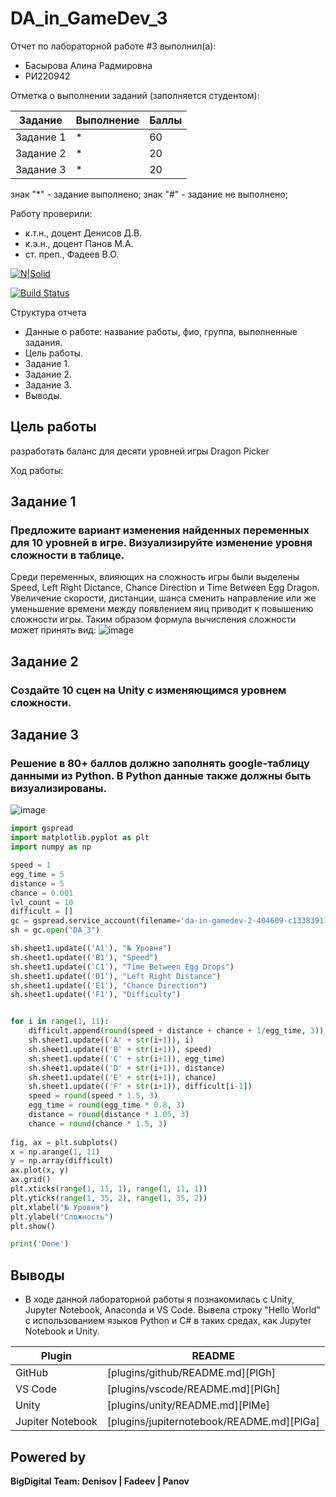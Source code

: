 # DA_in_GameDev_3

Отчет по лабораторной работе #3 выполнил(а):
- Басырова Алина Радмировна
- РИ220942
  
Отметка о выполнении заданий (заполняется студентом):

| Задание | Выполнение | Баллы |
| ------ | ------ | ------ |
| Задание 1 | * | 60 |
| Задание 2 | * | 20 |
| Задание 3 | * | 20 |

знак "*" - задание выполнено; знак "#" - задание не выполнено;

Работу проверили:
- к.т.н., доцент Денисов Д.В.
- к.э.н., доцент Панов М.А.
- ст. преп., Фадеев В.О.

[![N|Solid](https://cldup.com/dTxpPi9lDf.thumb.png)](https://nodesource.com/products/nsolid)

[![Build Status](https://travis-ci.org/joemccann/dillinger.svg?branch=master)](https://travis-ci.org/joemccann/dillinger)

Структура отчета

- Данные о работе: название работы, фио, группа, выполненные задания.
- Цель работы.
- Задание 1.
- Задание 2.
- Задание 3.
- Выводы.

## Цель работы
разработать баланс для десяти уровней игры Dragon Picker

Ход работы:

## Задание 1
### Предложите вариант изменения найденных переменных для 10 уровней в игре. Визуализируйте изменение уровня сложности в таблице.
Среди переменных, влияющих на сложность игры были выделены Speed, Left Right Dictance, Chance Direction и Time Between Egg Dragon. Увеличение скорости, дистанции, шанса сменить направление или же уменьшение времени между появлением яиц приводит к повышению сложности игры. Таким образом формула вычисления сложности может принять вид: 
![image](https://github.com/AlinaBasyrova/DA_in_GameDev_3/assets/129521982/cb137e0d-0ae7-4d75-83d5-ec8d9d36a4d8)


## Задание 2
### Создайте 10 сцен на Unity с изменяющимся уровнем сложности.

## Задание 3
### Решение в 80+ баллов должно заполнять google-таблицу данными из Python. В Python данные также должны быть визуализированы.
![image](https://github.com/AlinaBasyrova/DA_in_GameDev_3/assets/129521982/e5ce00aa-0829-4069-9675-5b9f0da9c855)

```py
import gspread
import matplotlib.pyplot as plt
import numpy as np

speed = 1
egg_time = 5
distance = 5
chance = 0.001
lvl_count = 10
difficult = []
gc = gspread.service_account(filename='da-in-gamedev-2-404609-c13383911b0b.json')
sh = gc.open("DA_3")

sh.sheet1.update(('A1'), "№ Уровня")
sh.sheet1.update(('B1'), "Speed")
sh.sheet1.update(('C1'), "Time Between Egg Drops")
sh.sheet1.update(('D1'), "Left Right Distance")
sh.sheet1.update(('E1'), "Chance Direction")
sh.sheet1.update(('F1'), "Difficulty")


for i in range(1, 11):
    difficult.append(round(speed + distance + chance + 1/egg_time, 3))
    sh.sheet1.update(('A' + str(i+1)), i)
    sh.sheet1.update(('B' + str(i+1)), speed)
    sh.sheet1.update(('C' + str(i+1)), egg_time)
    sh.sheet1.update(('D' + str(i+1)), distance)
    sh.sheet1.update(('E' + str(i+1)), chance)
    sh.sheet1.update(('F' + str(i+1)), difficult[i-1])
    speed = round(speed * 1.5, 3)
    egg_time = round(egg_time * 0.8, 3)
    distance = round(distance * 1.05, 3)
    chance = round(chance * 1.5, 3)
    
fig, ax = plt.subplots()
x = np.arange(1, 11)
y = np.array(difficult)
ax.plot(x, y)
ax.grid()
plt.xticks(range(1, 11, 1), range(1, 11, 1))
plt.yticks(range(1, 35, 2), range(1, 35, 2))
plt.xlabel("№ Уровня")
plt.ylabel("Сложность")
plt.show()

print('Done')
```


## Выводы

- В ходе данной лабораторной работы я познакомилась с Unity, Jupyter Notebook, Anaconda и VS Code. Вывела строку "Hello World" с использованием языков Python и C# в таких средах, как Jupyter Notebook и Unity.

| Plugin | README |
| ------ | ------ |
| GitHub | [plugins/github/README.md][PlGh] |
| VS Code | [plugins/vscode/README.md][PlGh] |
| Unity | [plugins/unity/README.md][PlMe] |
| Jupiter Notebook | [plugins/jupiternotebook/README.md][PlGa] |

## Powered by

**BigDigital Team: Denisov | Fadeev | Panov**
